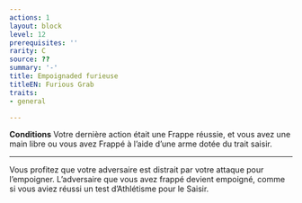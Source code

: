 ```yaml
---
actions: 1
layout: block
level: 12
prerequisites: ''
rarity: C
source: ??
summary: '-'
title: Empoignaded furieuse
titleEN: Furious Grab
traits:
- general

---
```


<p><strong>Conditions</strong>  Votre dernière action était une Frappe réussie, et vous avez une main libre ou vous avez Frappé à l’aide d’une arme dotée du trait saisir.</p>
<hr>
<p>Vous profitez que votre adversaire est distrait par votre attaque pour l’empoigner. L’adversaire que vous avez frappé devient empoigné, comme si vous aviez réussi un test d’Athlétisme pour le  Saisir.</p>